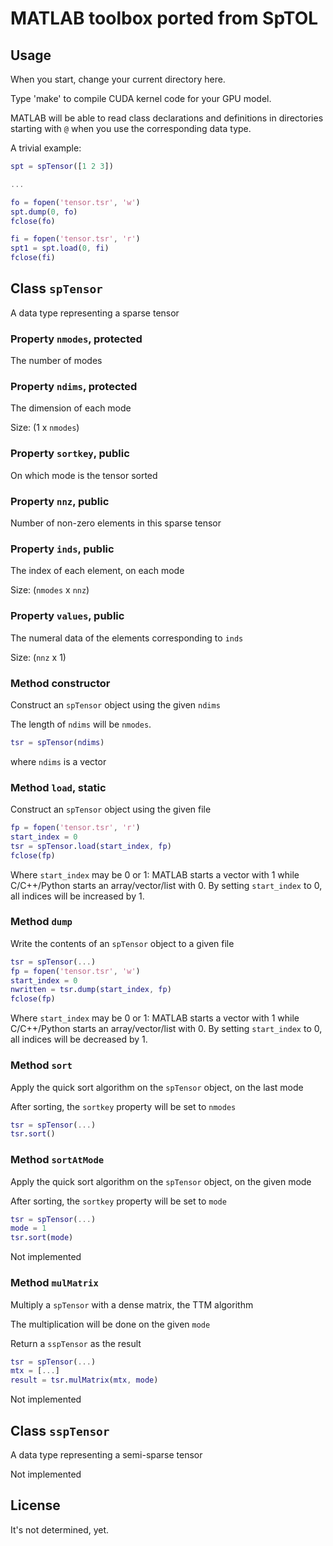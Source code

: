 # MATLAB toolbox ported from SpTOL

## Usage

When you start, change your current directory here.

Type 'make' to compile CUDA kernel code for your GPU model.

MATLAB will be able to read class declarations and definitions in directories
starting with `@` when you use the corresponding data type.

A trivial example:

```matlab
spt = spTensor([1 2 3])

...

fo = fopen('tensor.tsr', 'w')
spt.dump(0, fo)
fclose(fo)

fi = fopen('tensor.tsr', 'r')
spt1 = spt.load(0, fi)
fclose(fi)
```

## Class `spTensor`

A data type representing a sparse tensor

### Property `nmodes`, protected

The number of modes

### Property `ndims`, protected

The dimension of each mode

Size: (1 x `nmodes`)

### Property `sortkey`, public

On which mode is the tensor sorted

### Property `nnz`, public

Number of non-zero elements in this sparse tensor

### Property `inds`, public

The index of each element, on each mode

Size: (`nmodes` x `nnz`)

### Property `values`, public

The numeral data of the elements corresponding to `inds`

Size: (`nnz` x 1)

### Method constructor

Construct an `spTensor` object using the given `ndims`

The length of `ndims` will be `nmodes`.

```matlab
tsr = spTensor(ndims)
```

where `ndims` is a vector

### Method `load`, static

Construct an `spTensor` object using the given file


```matlab
fp = fopen('tensor.tsr', 'r')
start_index = 0
tsr = spTensor.load(start_index, fp)
fclose(fp)
```

Where `start_index` may be 0 or 1:
MATLAB starts a vector with 1 while C/C++/Python starts an array/vector/list
with 0. By setting `start_index` to 0, all indices will be increased by 1.

### Method `dump`

Write the contents of an `spTensor` object to a given file

```matlab
tsr = spTensor(...)
fp = fopen('tensor.tsr', 'w')
start_index = 0
nwritten = tsr.dump(start_index, fp)
fclose(fp)
```

Where `start_index` may be 0 or 1:
MATLAB starts a vector with 1 while C/C++/Python starts an array/vector/list
with 0. By setting `start_index` to 0, all indices will be decreased by 1.

### Method `sort`

Apply the quick sort algorithm on the `spTensor` object, on the last mode

After sorting, the `sortkey` property will be set to `nmodes`

```matlab
tsr = spTensor(...)
tsr.sort()
```

### Method `sortAtMode`


Apply the quick sort algorithm on the `spTensor` object, on the given mode

After sorting, the `sortkey` property will be set to `mode`

```matlab
tsr = spTensor(...)
mode = 1
tsr.sort(mode)
```

Not implemented

### Method `mulMatrix`

Multiply a `spTensor` with a dense matrix, the TTM algorithm

The multiplication will be done on the given `mode`

Return a `sspTensor` as the result

```matlab
tsr = spTensor(...)
mtx = [...]
result = tsr.mulMatrix(mtx, mode)

```

Not implemented

## Class `sspTensor`

A data type representing a semi-sparse tensor

Not implemented

## License

It's not determined, yet.
